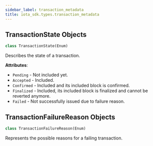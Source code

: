 ```yaml
---
sidebar_label: transaction_metadata
title: iota_sdk.types.transaction_metadata
---
```


## TransactionState Objects

```python
class TransactionState(Enum)
```

Describes the state of a transaction.

**Attributes**:

- `Pending` - Not included yet.
- `Accepted` - Included.
- `Confirmed` - Included and its included block is confirmed.
- `Finalized` - Included, its included block is finalized and cannot be reverted anymore.
- `Failed` - Not successfully issued due to failure reason.

## TransactionFailureReason Objects

```python
class TransactionFailureReason(Enum)
```

Represents the possible reasons for a failing transaction.

